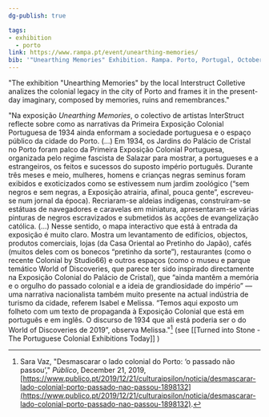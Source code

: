 ```yaml
---
dg-publish: true

tags:
- exhibition
  - porto
link: https://www.rampa.pt/event/unearthing-memories/
bib: '"Unearthing Memories" Exhibition. Rampa. Porto, Portugal, October 14–November 26, 2023. https://www.rampa.pt/event/unearthing-memories/.'
---
```

"The exhibition "Unearthing Memories" by the local Interstruct Colletive analizes the colonial legacy in the city of Porto and frames it in the present-day imaginary, composed by memories, ruins and remembrances."

"Na exposição _Unearthing Memories_, o colectivo de artistas InterStruct reflecte sobre como as narrativas da Primeira Exposição Colonial Portuguesa de 1934 ainda enformam a sociedade portuguesa e o espaço público da cidade do Porto. (...) 
Em 1934, os Jardins do Palácio de Cristal no Porto foram palco da Primeira Exposição Colonial Portuguesa, organizada pelo regime fascista de Salazar para mostrar, a portugueses e a estrangeiros, os feitos e sucessos do suposto império português. Durante três meses e meio, mulheres, homens e crianças negras seminus foram exibidos e exoticizados como se estivessem num jardim zoológico (“sem negros e sem negras, a Exposição atrairia, afinal, pouca gente”, escreveu-se num jornal da época). Recriaram-se aldeias indígenas, construíram-se estátuas de navegadores e caravelas em miniatura, apresentaram-se várias pinturas de negros escravizados e submetidos às acções de evangelização católica.  (...)
Nesse sentido, o mapa interactivo que está à entrada da exposição é muito claro. Mostra um levantamento de edifícios, objectos, produtos comerciais, lojas (da Casa Oriental ao Pretinho do Japão), cafés (muitos deles com os bonecos “pretinho da sorte”), restaurantes (como o recente Colonial by Studio66) e outros espaços (como o museu e parque temático World of Discoveries, que parece ter sido inspirado directamente na Exposição Colonial do Palácio de Cristal), que “ainda mantêm a memória e o orgulho do passado colonial e a ideia de grandiosidade do império” — uma narrativa nacionalista também muito presente na actual indústria de turismo da cidade, referem Isabel e Melissa. “Temos aqui exposto um folheto com um texto de propaganda à Exposição Colonial que está em português e em inglês. O discurso de 1934 que ali está poderia ser o do World of Discoveries de 2019”, observa Melissa."[^1] (see [[Turned into Stone - The Portuguese Colonial Exhibitions Today]] )

[^1]: Sara Vaz, "Desmascarar o lado colonial do Porto: ‘o passado não passou’," _Público_, December 21, 2019, [https://www.publico.pt/2019/12/21/culturaipsilon/noticia/desmascarar-lado-colonial-porto-passado-nao-passou-1898132](https://www.publico.pt/2019/12/21/culturaipsilon/noticia/desmascarar-lado-colonial-porto-passado-nao-passou-1898132).

